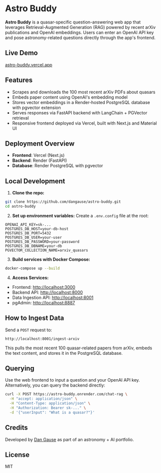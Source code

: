 # Astro Buddy

**Astro Buddy** is a quasar-specific question-answering web app that leverages Retrieval-Augmented Generation (RAG) powered by recent arXiv publications and OpenAI embeddings. Users can enter an OpenAI API key and pose astronomy-related questions directly through the app's frontend.

## Live Demo

[astro-buddy.vercel.app](https://astro-buddy.vercel.app)

## Features

* Scrapes and downloads the 100 most recent arXiv PDFs about quasars
* Embeds paper content using OpenAI's embedding model
* Stores vector embeddings in a Render-hosted PostgreSQL database with pgvector extension
* Serves responses via FastAPI backend with LangChain + PGVector retrieval
* Responsive frontend deployed via Vercel, built with Next.js and Material UI

## Deployment Overview

* **Frontend**: Vercel (Next.js)
* **Backend**: Render (FastAPI)
* **Database**: Render PostgreSQL with pgvector

## Local Development

1. **Clone the repo:**

```bash
git clone https://github.com/dangause/astro-buddy.git
cd astro-buddy
```

2. **Set up environment variables:**
   Create a `.env.config` file at the root:

```env
OPENAI_API_KEY=sk-...
POSTGRES_DB_HOST=your-db-host
POSTGRES_DB_PORT=5432
POSTGRES_DB_USER=your-user
POSTGRES_DB_PASSWORD=your-password
POSTGRES_DB_DBNAME=your-db
PGVECTOR_COLLECTION_NAME=arxiv_quasars
```

3. **Build services with Docker Compose:**

```bash
docker-compose up --build
```

4. **Access Services:**

* Frontend: [http://localhost:3000](http://localhost:3000)
* Backend API: [http://localhost:8000](http://localhost:8000)
* Data Ingestion API: [http://localhost:8001](http://localhost:8001)
* pgAdmin: [http://localhost:8887](http://localhost:8887)

## How to Ingest Data

Send a `POST` request to:

```
http://localhost:8001/ingest-arxiv
```

This pulls the most recent 100 quasar-related papers from arXiv, embeds the text content, and stores it in the PostgreSQL database.

## Querying

Use the web frontend to input a question and your OpenAI API key.
Alternatively, you can query the backend directly:

```bash
curl -X POST https://astro-buddy.onrender.com/chat-rag \
  -H "accept: application/json" \
  -H "Content-Type: application/json" \
  -H "Authorization: Bearer sk-..." \
  -d '{"userInput": "What is a quasar?"}'
```

## Credits

Developed by [Dan Gause](https://dangause.com) as part of an astronomy + AI portfolio.

## License

MIT
